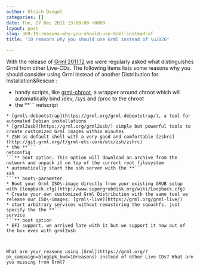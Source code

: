 ```yaml
---
author: Ulrich Dangel
categories: []
date: Tue, 27 Dec 2011 13:00:00 +0000
layout: post
slug: 369-10-reasons-why-you-should-use-Grml-instead-of
title: "10 reasons why you should use Grml instead of \u2026"

---
```

With the release of [Grml 2011\.12](https://grml.org/changelogs/README-grml-2011.12/?pk_campaign=blog&pk_kwd=10reasons) we were regularly asked what distinguishes Grml from other Live\-CDs. The following items lists some reasons why you should consider using Grml instead of another Distribution for Installation\&Rescue :
* handy scripts, like [grml\-chroot](https://grml.org/online-docs/grml-chroot.8.html), a wrapper around chroot which will automatically bind /dev, /sys and /proc to the chroot
* the **```
netscript
```** boot option. This option will download an executable from the network and execute as root
* [grml\-debootstrap](https://grml.org/grml-debootstrap/), a tool for automated Debian installations
* [grml2usb](https://grml.org/grml2usb/) simple but powerful tools to create customized Grml images within minutes
* ZSH as default shell with a very good and comfortable [zshrc](http://git.grml.org/f/grml-etc-core/etc/zsh/zshrc)
* the **```
netconfig
```** boot option. This option will download an archive from the network and unpack it on top of the current root filesystem
* automatically start the ssh server with the **```
ssh
```** boot\-parameter
* Boot your Grml ISO\-image directly from your existing GRUB setup with [loopback.cfg](http://www.supergrubdisk.org/wiki/Loopback.cfg)
* Create your own customized Grml Distribution with the same tool we release our ISO\-images: [grml\-live](https://grml.org/grml-live/)
* start arbitrary services without remastering the squashfs, just specify the the **```
service
```** boot option
* EFI support, we arrived late with it but we support it now out of the box even with grml2usb



What are your reasons using [Grml](https://grml.org/?pk_campaign=blog&pk_kwd=10reasons) instead of other Live CDs? What are you missing from Grml?
